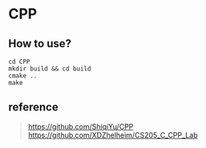 # CPP
## How to use?
```shell
cd CPP
mkdir build && cd build
cmake ..
make
```
## reference
> https://github.com/ShiqiYu/CPP
> https://github.com/XDZhelheim/CS205_C_CPP_Lab